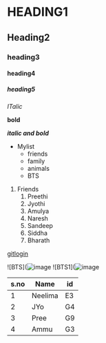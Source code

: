 # HEADING1
## Heading2
### heading3
#### heading4
##### heading5
*ITalic*
 
**bold**

***italic and bold***
* Mylist
  * friends
  * family
  * animals
  * BTS
  
1. Friends
   1. Preethi
   2. Jyothi
   3. Amulya
   4. Naresh
   5. Sandeep
   6. Siddha
   7. Bharath
   
  [gitlogin](https://github.com/)
  
  ![BTS](![image](https://user-images.githubusercontent.com/86281227/144793460-d0387d05-3e7a-458f-ab12-6d2d8c98e3fe.png)
  ![BTS1](![image](https://user-images.githubusercontent.com/86281227/144793730-464bb0eb-9134-49ea-b488-ed904c339b01.png)
  
  s.no|Name|id
  -----|----|----
  1|Neelima|E3
  2|JYo|G4
  3|Pree|G9
  4|Ammu|G3
  
